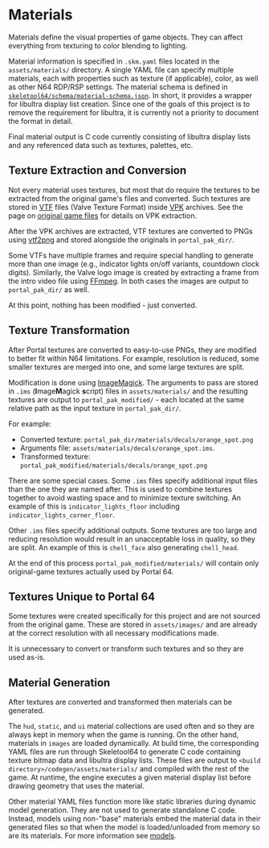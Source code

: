 # Materials

Materials define the visual properties of game objects. They can affect
everything from texturing to color blending to lighting.

Material information is specified in `.skm.yaml` files located in the
`assets/materials/` directory. A single YAML file can specify multiple
materials, each with properties such as texture (if applicable), color, as well
as other N64 RDP/RSP settings. The material schema is defined in
[`skeletool64/schema/material-schema.json`](../../skeletool64/schema/material-schema.json).
In short, it provides a wrapper for libultra display list creation. Since one of
the goals of this project is to remove the requirement for libultra, it is
currently not a priority to document the format in detail.

Final material output is C code currently consisting of libultra display lists
and any referenced data such as textures, palettes, etc.

## Texture Extraction and Conversion

Not every material uses textures, but most that do require the textures to be
extracted from the original game's files and converted. Such textures are stored
in [VTF](https://developer.valvesoftware.com/wiki/VTF_(Valve_Texture_Format))
files (Valve Texture Format) inside
[VPK](https://developer.valvesoftware.com/wiki/VPK_(file_format)) archives.
See the page on [original game files](./original_game_files.md) for details on
VPK extraction.

After the VPK archives are extracted, VTF textures are converted
to PNGs using [vtf2png](https://github.com/eXeC64/vtf2png) and stored alongside
the originals in `portal_pak_dir/`.

Some VTFs have multiple frames and require special handling to generate more
than one image (e.g., indicator lights on/off variants, countdown clock digits).
Similarly, the Valve logo image is created by extracting a frame from the intro
video file using [FFmpeg](https://www.ffmpeg.org/). In both cases the images
are output to `portal_pak_dir/` as well.

At this point, nothing has been modified - just converted.

## Texture Transformation

After Portal textures are converted to easy-to-use PNGs, they are modified to
better fit within N64 limitations. For example, resolution is reduced, some
smaller textures are merged into one, and some large textures are split.

Modification is done using [ImageMagick](https://imagemagick.org/). The
arguments to pass are stored in `.ims` (**I**mage**M**agick **s**cript) files in
`assets/materials/` and the resulting textures are output to
`portal_pak_modified/` - each located at the same relative path as the input
texture in `portal_pak_dir/`.

For example:
* Converted texture: `portal_pak_dir/materials/decals/orange_spot.png`
* Arguments file: `assets/materials/decals/orange_spot.ims`.
* Transformed texture: `portal_pak_modified/materials/decals/orange_spot.png`

There are some special cases. Some `.ims` files specify additional input files
than the one they are named after. This is used to combine textures together
to avoid wasting space and to minimize texture switching. An example of this
is `indicator_lights_floor` including `indicator_lights_corner_floor`.

Other `.ims` files specify additional outputs. Some textures are too large and
reducing resolution would result in an unacceptable loss in quality, so they
are split. An example of this is `chell_face` also generating `chell_head`.

At the end of this process `portal_pak_modified/materials/` will contain only
original-game textures actually used by Portal 64.

## Textures Unique to Portal 64

Some textures were created specifically for this project and are not sourced
from the original game. These are stored in `assets/images/` and are already at
the correct resolution with all necessary modifications made.

It is unnecessary to convert or transform such textures and so they are used
as-is.

## Material Generation

After textures are converted and transformed then materials can be generated.

The `hud`, `static`, and `ui` material collections are used often and so they
are always kept in memory when the game is running. On the other hand, materials
in `images` are loaded dynamically. At build time, the corresponding YAML files
are run through Skeletool64 to generate C code containing texture bitmap data
and libultra display lists. These files are output to
`<build directory>/codegen/assets/materials/` and compiled with the rest of the
game. At runtime, the engine executes a given material display list before
drawing geometry that uses the material.

Other material YAML files function more like static libraries during dynamic
model generation. They are not used to generate standalone C code. Instead,
models using non-"base" materials embed the material data in their generated
files so that when the model is loaded/unloaded from memory so are its
materials. For more information see [models](./models.md).
